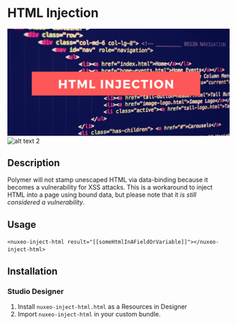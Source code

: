 # HTML Injection

![html-injection](html-injection.png) ![alt text 2](screenrecording.gif)

## Description

Polymer will not stamp unescaped HTML via data-binding because it becomes a vulnerability for XSS attacks. This is a workaround to inject HTML into a page using bound data, but please note that it *is still considered a vulnerability*.

## Usage

`<nuxeo-inject-html result="[[someHtmlInAFieldOrVariable]]"></nuxeo-inject-html>`

## Installation

### Studio Designer

1. Install `nuxeo-inject-html.html` as a Resources in Designer
2. Import `nuxeo-inject-html` in your custom bundle.
